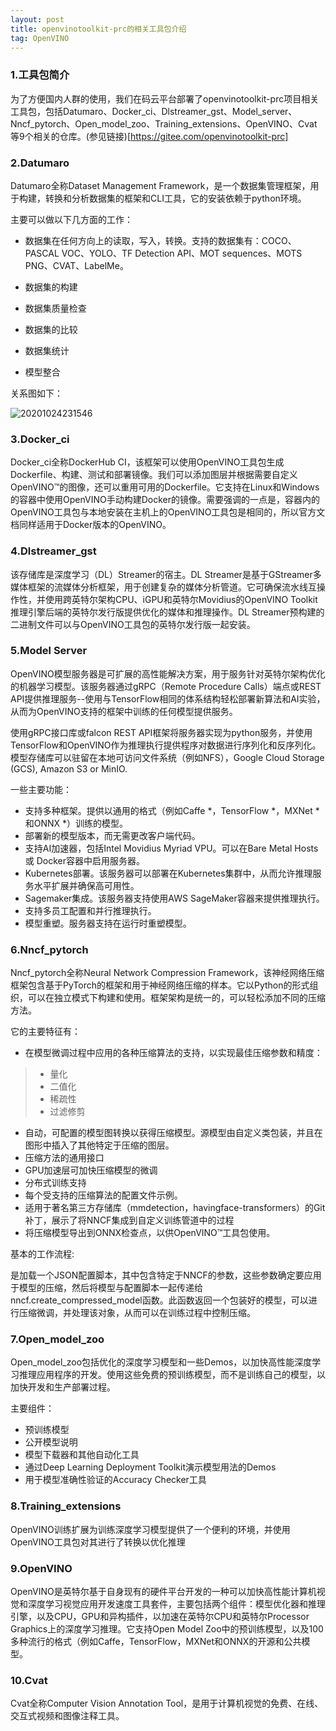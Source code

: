 ```yaml
---
layout: post
title: openvinotoolkit-prc的相关工具包介绍
tag: OpenVINO
---
```


### 1.工具包简介

为了方便国内人群的使用，我们在码云平台部署了openvinotoolkit-prc项目相关工具包，包括Datumaro、Docker_ci、Dlstreamer_gst、Model_server、Nncf_pytorch、Open_model_zoo、Training_extensions、OpenVINO、Cvat等9个相关的仓库。(参见链接)[https://gitee.com/openvinotoolkit-prc]

### 2.Datumaro

Datumaro全称Dataset Management Framework，是一个数据集管理框架，用于构建，转换和分析数据集的框架和CLI工具，它的安装依赖于python环境。

主要可以做以下几方面的工作：

- 数据集在任何方向上的读取，写入，转换。支持的数据集有：COCO、PASCAL VOC、YOLO、TF Detection API、MOT sequences、MOTS PNG、CVAT、LabelMe。

- 数据集的构建

- 数据集质量检查

- 数据集的比较

- 数据集统计

- 模型整合

关系图如下：

![20201024231546](https://cdn.jsdelivr.net/gh/luckykang/picture_bed/blogs_images/20201024231546.png)

### 3.Docker_ci

Docker_ci全称DockerHub CI，该框架可以使用OpenVINO工具包生成Dockerfile、构建、测试和部署镜像。我们可以添加图层并根据需要自定义OpenVINO™的图像，还可以重用可用的Dockerfile。它支持在Linux和Windows的容器中使用OpenVINO手动构建Docker的镜像。需要强调的一点是，容器内的OpenVINO工具包与本地安装在主机上的OpenVINO工具包是相同的，所以官方文档同样适用于Docker版本的OpenVINO。

### 4.Dlstreamer_gst

该存储库是深度学习（DL）Streamer的宿主。DL Streamer是基于GStreamer多媒体框架的流媒体分析框架，用于创建复杂的媒体分析管道。它可确保流水线互操作性，并使用跨英特尔架构CPU、iGPU和英特尔Movidius的OpenVINO Toolkit推理引擎后端的英特尔发行版提供优化的媒体和推理操作。DL Streamer预构建的二进制文件可以与OpenVINO工具包的英特尔发行版一起安装。

### 5.Model Server

OpenVINO模型服务器是可扩展的高性能解决方案，用于服务针对英特尔架构优化的机器学习模型。该服务器通过gRPC（Remote Procedure Calls）端点或REST API提供推理服务--使用与TensorFlow相同的体系结构轻松部署新算法和AI实验，从而为OpenVINO支持的框架中训练的任何模型提供服务。

使用gRPC接口库或falcon REST API框架将服务器实现为python服务，并使用TensorFlow和OpenVINO作为推理执行提供程序对数据进行序列化和反序列化。模型存储库可以驻留在本地可访问文件系统（例如NFS），Google Cloud Storage (GCS), Amazon S3 or MinIO.

一些主要功能：

- 支持多种框架。提供以通用的格式（例如Caffe *，TensorFlow *，MXNet *和ONNX *）训练的模型。
- 部署新的模型版本，而无需更改客户端代码。
- 支持AI加速器，包括Intel Movidius Myriad VPU。可以在Bare Metal Hosts或 Docker容器中启用服务器。
- Kubernetes部署。该服务器可以部署在Kubernetes集群中，从而允许推理服务水平扩展并确保高可用性。
- Sagemaker集成。该服务器支持使用AWS SageMaker容器来提供推理执行。
- 支持多员工配置和并行推理执行。
- 模型重塑。服务器支持在运行时重塑模型。

### 6.Nncf_pytorch

Nncf_pytorch全称Neural Network Compression Framework，该神经网络压缩框架包含基于PyTorch的框架和用于神经网络压缩的样本。它以Python的形式组织，可以在独立模式下构建和使用。框架架构是统一的，可以轻松添加不同的压缩方法。

它的主要特征有：

- 在模型微调过程中应用的各种压缩算法的支持，以实现最佳压缩参数和精度：
>- 量化
>- 二值化
>- 稀疏性
>- 过滤修剪
- 自动，可配置的模型图转换以获得压缩模型。源模型由自定义类包装，并且在图形中插入了其他特定于压缩的图层。
- 压缩方法的通用接口
- GPU加速层可加快压缩模型的微调
- 分布式训练支持
- 每个受支持的压缩算法的配置文件示例。
- 适用于著名第三方存储库（mmdetection，havingface-transformers）的Git补丁，展示了将NNCF集成到自定义训练管道中的过程
- 将压缩模型导出到ONNX检查点，以供OpenVINO™工具包使用。

基本的工作流程:

是加载一个JSON配置脚本，其中包含特定于NNCF的参数，这些参数确定要应用于模型的压缩，然后将模型与配置脚本一起传递给nncf.create_compressed_model函数。此函数返回一个包装好的模型，可以进行压缩微调，并处理该对象，从而可以在训练过程中控制压缩。


### 7.Open_model_zoo

Open_model_zoo包括优化的深度学习模型和一些Demos，以加快高性能深度学习推理应用程序的开发。使用这些免费的预训练模型，而不是训练自己的模型，以加快开发和生产部署过程。

主要组件：

- 预训练模型
- 公开模型说明
- 模型下载器和其他自动化工具
- 通过Deep Learning Deployment Toolkit演示模型用法的Demos
- 用于模型准确性验证的Accuracy Checker工具


### 8.Training_extensions

OpenVINO训练扩展为训练深度学习模型提供了一个便利的环境，并使用OpenVINO工具包对其进行了转换以优化推理

### 9.OpenVINO

OpenVINO是英特尔基于自身现有的硬件平台开发的一种可以加快高性能计算机视觉和深度学习视觉应用开发速度工具套件，主要包括两个组件：模型优化器和推理引擎，以及CPU，GPU和异构插件，以加速在英特尔CPU和英特尔Processor Graphics上的深度学习推理。它支持Open Model Zoo中的预训练模型，以及100多种流行的格式（例如Caffe，TensorFlow，MXNet和ONNX的开源和公共模型。

### 10.Cvat

Cvat全称Computer Vision Annotation Tool，是用于计算机视觉的免费、在线、交互式视频和图像注释工具。